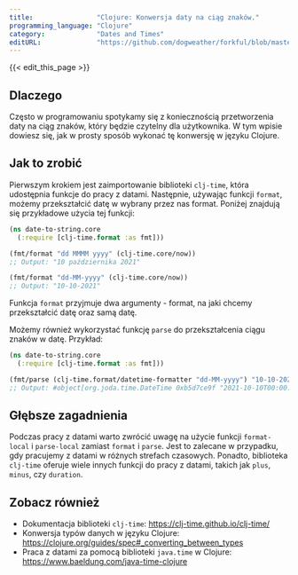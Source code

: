 ```yaml
---
title:                "Clojure: Konwersja daty na ciąg znaków."
programming_language: "Clojure"
category:             "Dates and Times"
editURL:              "https://github.com/dogweather/forkful/blob/master/content/pl/clojure/converting-a-date-into-a-string.md"
---
```


{{< edit_this_page >}}

## Dlaczego

Często w programowaniu spotykamy się z koniecznością przetworzenia daty na ciąg znaków, który będzie czytelny dla użytkownika. W tym wpisie dowiesz się, jak w prosty sposób wykonać tę konwersję w języku Clojure.

## Jak to zrobić

Pierwszym krokiem jest zaimportowanie biblioteki `clj-time`, która udostępnia funkcje do pracy z datami. Następnie, używając funkcji `format`, możemy przekształcić datę w wybrany przez nas format. Poniżej znajdują się przykładowe użycia tej funkcji:

```Clojure
(ns date-to-string.core
  (:require [clj-time.format :as fmt]))

(fmt/format "dd MMMM yyyy" (clj-time.core/now))
;; Output: "10 października 2021"

(fmt/format "dd-MM-yyyy" (clj-time.core/now))
;; Output: "10-10-2021"
```
Funkcja `format` przyjmuje dwa argumenty - format, na jaki chcemy przekształcić datę oraz samą datę.

Możemy również wykorzystać funkcję `parse` do przekształcenia ciągu znaków w datę. Przykład:

```Clojure
(ns date-to-string.core
  (:require [clj-time.format :as fmt]))

(fmt/parse (clj-time.format/datetime-formatter "dd-MM-yyyy") "10-10-2021")
;; Output: #object[org.joda.time.DateTime 0xb5d7ce9f "2021-10-10T00:00:00.000Z"]
```

## Głębsze zagadnienia

Podczas pracy z datami warto zwrócić uwagę na użycie funkcji `format-local` i `parse-local` zamiast `format` i `parse`. Jest to zalecane w przypadku, gdy pracujemy z datami w różnych strefach czasowych. Ponadto, biblioteka `clj-time` oferuje wiele innych funkcji do pracy z datami, takich jak `plus`, `minus`, czy `duration`.

## Zobacz również

- Dokumentacja biblioteki `clj-time`: https://clj-time.github.io/clj-time/
- Konwersja typów danych w języku Clojure: https://clojure.org/guides/spec#_converting_between_types
- Praca z datami za pomocą biblioteki `java.time` w Clojure: https://www.baeldung.com/java-time-clojure